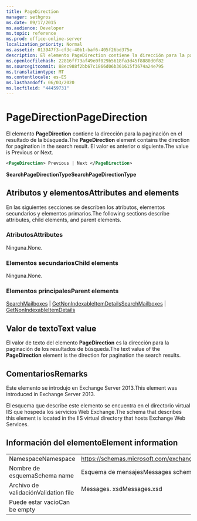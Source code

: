 ```yaml
---
title: PageDirection
manager: sethgros
ms.date: 09/17/2015
ms.audience: Developer
ms.topic: reference
ms.prod: office-online-server
localization_priority: Normal
ms.assetid: 013947f3-cf3c-40b1-baf6-405f26bd375e
description: El elemento PageDirection contiene la dirección para la paginación en el resultado de la búsqueda. El valor es anterior o siguiente.
ms.openlocfilehash: 22816ff73af49e0f029b5618fa3d45f8880d0f82
ms.sourcegitcommit: 88ec988f2bb67c1866d06b361615f3674a24e795
ms.translationtype: MT
ms.contentlocale: es-ES
ms.lasthandoff: 06/03/2020
ms.locfileid: "44459731"
---
```

# <a name="pagedirection"></a><span data-ttu-id="950ae-104">PageDirection</span><span class="sxs-lookup"><span data-stu-id="950ae-104">PageDirection</span></span>

<span data-ttu-id="950ae-105">El elemento **PageDirection** contiene la dirección para la paginación en el resultado de la búsqueda.</span><span class="sxs-lookup"><span data-stu-id="950ae-105">The **PageDirection** element contains the direction for pagination in the search result.</span></span> <span data-ttu-id="950ae-106">El valor es anterior o siguiente.</span><span class="sxs-lookup"><span data-stu-id="950ae-106">The value is Previous or Next.</span></span> 
  
```XML
<PageDirection> Previous | Next </PageDirection>
```

 <span data-ttu-id="950ae-107">**SearchPageDirectionType**</span><span class="sxs-lookup"><span data-stu-id="950ae-107">**SearchPageDirectionType**</span></span>
## <a name="attributes-and-elements"></a><span data-ttu-id="950ae-108">Atributos y elementos</span><span class="sxs-lookup"><span data-stu-id="950ae-108">Attributes and elements</span></span>

<span data-ttu-id="950ae-109">En las siguientes secciones se describen los atributos, elementos secundarios y elementos primarios.</span><span class="sxs-lookup"><span data-stu-id="950ae-109">The following sections describe attributes, child elements, and parent elements.</span></span>
  
### <a name="attributes"></a><span data-ttu-id="950ae-110">Atributos</span><span class="sxs-lookup"><span data-stu-id="950ae-110">Attributes</span></span>

<span data-ttu-id="950ae-111">Ninguna.</span><span class="sxs-lookup"><span data-stu-id="950ae-111">None.</span></span>
  
### <a name="child-elements"></a><span data-ttu-id="950ae-112">Elementos secundarios</span><span class="sxs-lookup"><span data-stu-id="950ae-112">Child elements</span></span>

<span data-ttu-id="950ae-113">Ninguna.</span><span class="sxs-lookup"><span data-stu-id="950ae-113">None.</span></span>
  
### <a name="parent-elements"></a><span data-ttu-id="950ae-114">Elementos principales</span><span class="sxs-lookup"><span data-stu-id="950ae-114">Parent elements</span></span>

<span data-ttu-id="950ae-115">[SearchMailboxes](searchmailboxes.md)  |  [GetNonIndexableItemDetails](getnonindexableitemdetails.md)</span><span class="sxs-lookup"><span data-stu-id="950ae-115">[SearchMailboxes](searchmailboxes.md) | [GetNonIndexableItemDetails](getnonindexableitemdetails.md)</span></span>
  
## <a name="text-value"></a><span data-ttu-id="950ae-116">Valor de texto</span><span class="sxs-lookup"><span data-stu-id="950ae-116">Text value</span></span>

<span data-ttu-id="950ae-117">El valor de texto del elemento **PageDirection** es la dirección para la paginación de los resultados de búsqueda.</span><span class="sxs-lookup"><span data-stu-id="950ae-117">The text value of the **PageDirection** element is the direction for pagination the search results.</span></span> 
  
## <a name="remarks"></a><span data-ttu-id="950ae-118">Comentarios</span><span class="sxs-lookup"><span data-stu-id="950ae-118">Remarks</span></span>

<span data-ttu-id="950ae-119">Este elemento se introdujo en Exchange Server 2013.</span><span class="sxs-lookup"><span data-stu-id="950ae-119">This element was introduced in Exchange Server 2013.</span></span>
  
<span data-ttu-id="950ae-120">El esquema que describe este elemento se encuentra en el directorio virtual IIS que hospeda los servicios Web Exchange.</span><span class="sxs-lookup"><span data-stu-id="950ae-120">The schema that describes this element is located in the IIS virtual directory that hosts Exchange Web Services.</span></span>
  
## <a name="element-information"></a><span data-ttu-id="950ae-121">Información del elemento</span><span class="sxs-lookup"><span data-stu-id="950ae-121">Element information</span></span>

|||
|:-----|:-----|
|<span data-ttu-id="950ae-122">Namespace</span><span class="sxs-lookup"><span data-stu-id="950ae-122">Namespace</span></span>  <br/> |https://schemas.microsoft.com/exchange/services/2006/messages  <br/> |
|<span data-ttu-id="950ae-123">Nombre de esquema</span><span class="sxs-lookup"><span data-stu-id="950ae-123">Schema name</span></span>  <br/> |<span data-ttu-id="950ae-124">Esquema de mensajes</span><span class="sxs-lookup"><span data-stu-id="950ae-124">Messages schema</span></span>  <br/> |
|<span data-ttu-id="950ae-125">Archivo de validación</span><span class="sxs-lookup"><span data-stu-id="950ae-125">Validation file</span></span>  <br/> |<span data-ttu-id="950ae-126">Messages. xsd</span><span class="sxs-lookup"><span data-stu-id="950ae-126">Messages.xsd</span></span>  <br/> |
|<span data-ttu-id="950ae-127">Puede estar vacío</span><span class="sxs-lookup"><span data-stu-id="950ae-127">Can be empty</span></span>  <br/> ||
   


